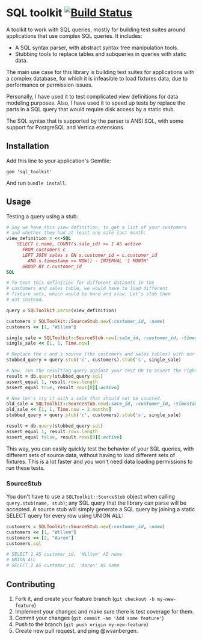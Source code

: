 # SQL toolkit [![Build Status](https://travis-ci.org/wvanbergen/sql_toolkit.png)](https://travis-ci.org/wvanbergen/sql_toolkit)

A toolkit to work with SQL queries, mostly for building test suites around
applications that use complex SQL queries. It includes:

- A SQL syntax parser, with abstract syntax tree manipulation tools.
- Stubbing tools to replace tables and subqueries in queries with static data.

The main use case for this library is building test suites for applications with
a complex database, for which it is infeasible to load fixtures data, due to 
performance or permission issues.

Personally, I have used it to test complicated view definitions for data
modeling purposes. Also, I have used it to speed up tests by replace the parts in 
a SQL query that would require disk access by a static stub.

The SQL syntax that is supported by the parser is ANSI SQL, with some support 
for PostgreSQL and Vertica extensions.

## Installation

Add this line to your application's Gemfile:

    gem 'sql_toolkit'

And run `bundle install`.

## Usage

Testing a query using a stub:

``` ruby
# Say we have this view definition, to get a list of your customers
# and whether they had at least one sale last month:
view_definition = <<-SQL
    SELECT c.name, COUNT(s.sale_id) >= 1 AS active
      FROM customers c 
      LEFT JOIN sales s ON s.customer_id = c.customer_id
        AND s.timestamp >= NOW() - INTERVAL '1 MONTH'
      GROUP BY c.customer_id
SQL

# To test this definition for different datasets in the
# customers and sales table, we would have to load different
# fixture sets, which would be hard and slow. Let's stub them 
# out instead.

query = SQLToolkit.parse(view_definition)

customers = SQLToolkit::SourceStub.new(:customer_id, :name)
customers << [1, "Willem"]

single_sale = SQLToolkit::SourceStub.new(:sale_id, :customer_id, :timestamp)
single_sale << [1, 1, Time.now]

# Replace the c and s source (the customers and sales tables) with our stubs
stubbed_query = query.stub('c', customers).stub('s', single_sale)

# Now, run the resulting query against your test DB to assert the right behavior.
result = db.query(stubbed_query.sql)
assert_equal 1, result.rows.length 
assert_equal true, result.rows[0][:active]

# Now let's try it with a sale that should not be counted.
old_sale = SQLToolkit::SourceStub.new(:sale_id, :customer_id, :timestamp)
old_sale << [1, 1, Time.now - 2.months]
stubbed_query = query.stub('c', customers).stub('s', single_sale)

result = db.query(stubbed_query.sql)
assert_equal 1, result.rows.length
assert_equal false, result.rows[0][:active]
```

This way, you can easily quickly test the behavior of your SQL queries, with
different sets of source data, without having to load different sets of
fixtures. This is a lot faster and you won't need data loading permissions
to run these tests.

### SourceStub

You don't have to use a `SQLToolkit::SourceStub` object when calling 
`query.stub(name, stub)`; any SQL query that the library can parse will be 
accepted. A source stub will simply generate a SQL query by joining
a static SELECT query for every row using UNION ALL:

``` ruby
customers = SQLToolkit::SourceStub.new(:customer_id, :name)
customers << [1, "Willem"]
customers << [2, "Aaron"]
customers.sql

# SELECT 1 AS customer_id, 'Willem' AS name
# UNION ALL
# SELECT 2 AS customer_id, 'Aaron' AS name
```

## Contributing

1. Fork it, and create your feature branch (`git checkout -b my-new-feature`)
2. Implement your changes and make sure there is test coverage for them.
3. Commit your changes (`git commit -am 'Add some feature'`)
4. Push to the branch (`git push origin my-new-feature`)
5. Create new pull request, and ping @wvanbergen.

